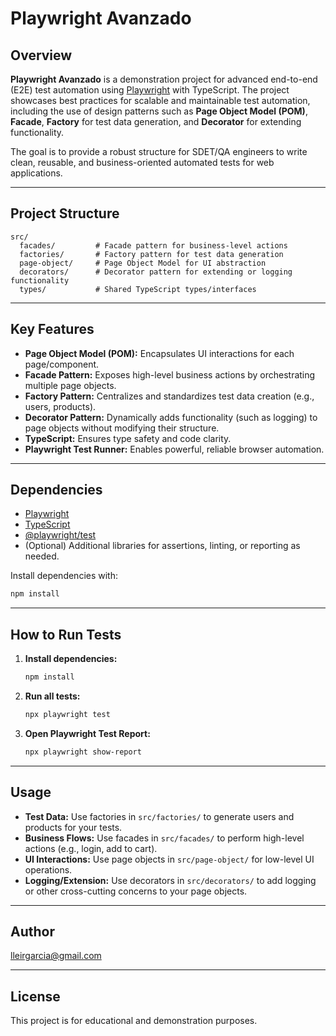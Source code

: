 # Playwright Avanzado

## Overview

**Playwright Avanzado** is a demonstration project for advanced end-to-end (E2E) test automation using [Playwright](https://playwright.dev/) with TypeScript. The project showcases best practices for scalable and maintainable test automation, including the use of design patterns such as **Page Object Model (POM)**, **Facade**, **Factory** for test data generation, and **Decorator** for extending functionality.

The goal is to provide a robust structure for SDET/QA engineers to write clean, reusable, and business-oriented automated tests for web applications.

---

## Project Structure

```
src/
  facades/         # Facade pattern for business-level actions
  factories/       # Factory pattern for test data generation
  page-object/     # Page Object Model for UI abstraction
  decorators/      # Decorator pattern for extending or logging functionality
  types/           # Shared TypeScript types/interfaces
```

---

## Key Features

- **Page Object Model (POM):** Encapsulates UI interactions for each page/component.
- **Facade Pattern:** Exposes high-level business actions by orchestrating multiple page objects.
- **Factory Pattern:** Centralizes and standardizes test data creation (e.g., users, products).
- **Decorator Pattern:** Dynamically adds functionality (such as logging) to page objects without modifying their structure.
- **TypeScript:** Ensures type safety and code clarity.
- **Playwright Test Runner:** Enables powerful, reliable browser automation.

---

## Dependencies

- [Playwright](https://playwright.dev/)  
- [TypeScript](https://www.typescriptlang.org/)  
- [@playwright/test](https://playwright.dev/docs/test-intro)  
- (Optional) Additional libraries for assertions, linting, or reporting as needed.

Install dependencies with:

```bash
npm install
```

---

## How to Run Tests

1. **Install dependencies:**
   ```bash
   npm install
   ```

2. **Run all tests:**
   ```bash
   npx playwright test
   ```

3. **Open Playwright Test Report:**
   ```bash
   npx playwright show-report
   ```

---

## Usage

- **Test Data:** Use factories in `src/factories/` to generate users and products for your tests.
- **Business Flows:** Use facades in `src/facades/` to perform high-level actions (e.g., login, add to cart).
- **UI Interactions:** Use page objects in `src/page-object/` for low-level UI operations.
- **Logging/Extension:** Use decorators in `src/decorators/` to add logging or other cross-cutting concerns to your page objects.

---

## Author

lleirgarcia@gmail.com

---

## License

This project is for educational and demonstration purposes.